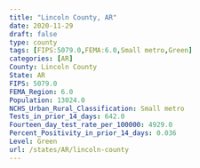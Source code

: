 ```yaml
---
title: "Lincoln County, AR"
date: 2020-11-29
draft: false
type: county
tags: [FIPS:5079.0,FEMA:6.0,Small metro,Green]
categories: [AR]
County: Lincoln County
State: AR
FIPS: 5079.0
FEMA_Region: 6.0
Population: 13024.0
NCHS_Urban_Rural_Classification: Small metro
Tests_in_prior_14_days: 642.0
Fourteen_day_test_rate_per_100000: 4929.0
Percent_Positivity_in_prior_14_days: 0.036
Level: Green
url: /states/AR/lincoln-county
---
```



